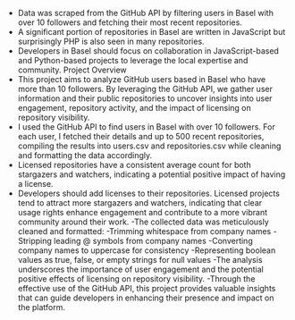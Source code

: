 - Data was scraped from the GitHub API by filtering users in Basel with over 10 followers and fetching their most recent repositories.
- A significant portion of repositories in Basel are written in JavaScript but surprisingly PHP is also seen in many repositories.
- Developers in Basel should focus on collaboration in JavaScript-based and Python-based projects to leverage the local expertise and community.
Project Overview
- This project aims to analyze GitHub users based in Basel who have more than 10 followers. By leveraging the GitHub API, we gather user information and their public repositories to uncover insights into user engagement, repository activity, and the impact of licensing on repository visibility.
- I used the GitHub API to find users in Basel with over 10 followers. For each user, I fetched their details and up to 500 recent repositories, compiling the results into users.csv and repositories.csv while cleaning and formatting the data accordingly.
- Licensed repositories have a consistent average count for both stargazers and watchers, indicating a potential positive impact of having a license.
- Developers should add licenses to their repositories. Licensed projects tend to attract more stargazers and watchers, indicating that clear        usage rights enhance engagement and contribute to a more vibrant community around their work. 
-The collected data was meticulously cleaned and formatted:
-Trimming whitespace from company names
-Stripping leading @ symbols from company names
-Converting company names to uppercase for consistency
-Representing boolean values as true, false, or empty strings for null values
-The analysis underscores the importance of user engagement and the potential positive effects of licensing on repository visibility.
-Through the effective use of the GitHub API, this project provides valuable insights that can guide developers in enhancing their presence and impact on the platform.
